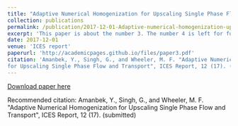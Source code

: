 ```yaml
---
title: "Adaptive Numerical Homogenization for Upscaling Single Phase Flow and Transport"
collection: publications
permalink: /publication/2017-12-01-Adaptive-numerical-homogenization-upscaling-single-phase-flow-transport
excerpt: 'This paper is about the number 3. The number 4 is left for future work.'
date: 2017-12-01
venue: 'ICES report'
paperurl: 'http://academicpages.github.io/files/paper3.pdf'
citation: 'Amanbek, Y., Singh, G., and Wheeler, M. F. "Adaptive Numerical Homogenization
for Upscaling Single Phase Flow and Transport", ICES Report, 12 (17). (submitted)'
---
```



[Download paper here](https://www.ices.utexas.edu/media/reports/2017/1712.pdf)

Recommended citation: Amanbek, Y., Singh, G., and Wheeler, M. F. "Adaptive Numerical Homogenization
for Upscaling Single Phase Flow and Transport", ICES Report, 12 (17). (submitted)

